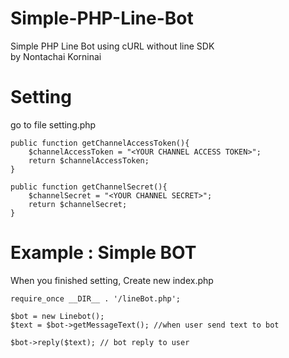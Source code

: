 # Simple-PHP-Line-Bot
Simple PHP Line Bot using cURL without line SDK <br />
by Nontachai Korninai

<h1>Setting</h1>
go to file setting.php

	public function getChannelAccessToken(){
		$channelAccessToken = "<YOUR CHANNEL ACCESS TOKEN>";
		return $channelAccessToken;
	}
        
	public function getChannelSecret(){
		$channelSecret = "<YOUR CHANNEL SECRET>";
		return $channelSecret;
	}
	
<h1>Example : Simple BOT</h1>
When you finished setting, Create new index.php

	require_once __DIR__ . '/lineBot.php';

	$bot = new Linebot();
	$text = $bot->getMessageText(); //when user send text to bot
	
	$bot->reply($text); // bot reply to user
